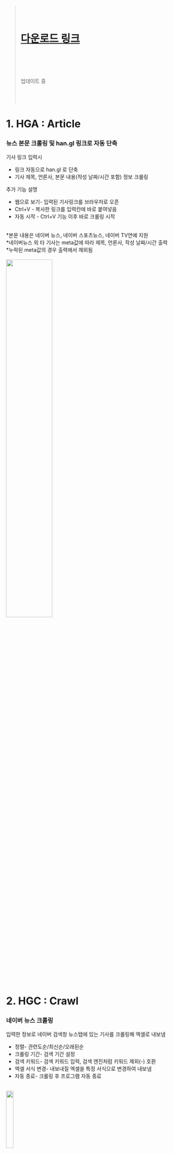> # <br><br> [다운로드 링크](https://github.com/memoday/hangangUtil/releases)
>  <br><br><br><br> 업데이트 중 <br><br><br><br>


# 1. HGA : Article
### 뉴스 본문 크롤링 및 han.gl 링크로 자동 단축

기사 링크 입력시
- 링크 자동으로 han.gl 로 단축
- 기사 제목, 언론사, 본문 내용(작성 날짜/시간 포함) 정보 크롤링

추가 기능 설명
- 웹으로 보기- 입력된 기사링크를 브라우저로 오픈
- Ctrl+V - 복사한 링크를 입력칸에 바로 붙여넣음
- 자동 시작 - Ctrl+V 기능 이후 바로 크롤링 시작


<br>*본문 내용은 네이버 뉴스, 네이버 스포츠뉴스, 네이버 TV연예 지원
<br>*네이버뉴스 외 타 기사는 meta값에 따라 제목, 언론사, 작성 날짜/시간 출력
<br>*누락된 meta값의 경우 출력에서 제외됨
<br>
<br>
<img src="https://user-images.githubusercontent.com/74040890/208002157-5f4fdee0-ae5b-40bc-916a-ef0a517b5ba9.png" width="50%" height="50%">


```

```



# 2. HGC : Crawl
### 네이버 뉴스 크롤링

입력한 정보로 네이버 검색창 뉴스탭에 있는 기사를 크롤링해 엑셀로 내보냄

- 정렬- 관련도순/최신순/오래된순
- 크롤링 기간- 검색 기간 설정
- 검색 키워드- 검색 키워드 입력, 검색 엔진처럼 키워드 제외(-) 호환
- 엑셀 서식 변경- 내보내질 엑셀을 특정 서식으로 변경하여 내보냄
- 자동 종료- 크롤링 후 프로그램 자동 종료

<br>
<img src="https://user-images.githubusercontent.com/74040890/208000710-da171410-788e-438a-bad4-200ec5d28708.png" width="20%" height="20%">


```

```

